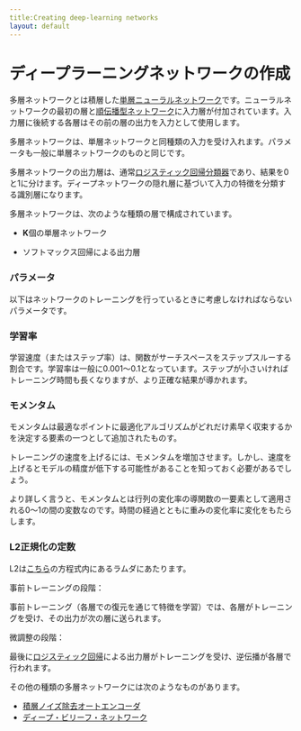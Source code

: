```yaml
---
title:Creating deep-learning networks
layout: default
---
```


# ディープラーニングネットワークの作成

多層ネットワークとは積層した[単層ニューラルネットワーク](../singlelayernetwork.html)です。ニューラルネットワークの最初の層と[順伝播型ネットワーク](../glossary.html#feedforward)に入力層が付加されています。入力層に後続する各層はその前の層の出力を入力として使用します。

多層ネットワークは、単層ネットワークと同種類の入力を受け入れます。パラメータも一般に単層ネットワークのものと同じです。

多層ネットワークの出力層は、通常[ロジスティック回帰分類器](http://en.wikipedia.org/wiki/Multinomial_logistic_regression)であり、結果を0と1に分けます。ディープネットワークの隠れ層に基づいて入力の特徴を分類する識別層になります。 

多層ネットワークは、次のような種類の層で構成されています。

* **K**個の単層ネットワーク 

* ソフトマックス回帰による出力層

### パラメータ

以下はネットワークのトレーニングを行っているときに考慮しなければならないパラメータです。

### 学習率 

学習速度（またはステップ率）は、関数がサーチスペースをステップスルーする割合です。学習率は一般に0.001～0.1となっています。ステップが小さいければトレーニング時間も長くなりますが、より正確な結果が導かれます。 

### モメンタム 

モメンタムは最適なポイントに最適化アルゴリズムがどれだけ素早く収束するかを決定する要素の一つとして追加されたものす。 

トレーニングの速度を上げるには、モメンタムを増加させます。しかし、速度を上げるとモデルの精度が低下する可能性があることを知っておく必要があるでしょう。 

より詳しく言うと、モメンタムとは行列の変化率の導関数の一要素として適用される0～1の間の変数なのです。時間の経過とともに重みの変化率に変化をもたらします。 

### L2正規化の定数 

L2は[こちら](http://ufldl.stanford.edu/wiki/index.php/Backpropagation_Algorithm)の方程式内にあるラムダにあたります。

事前トレーニングの段階：

事前トレーニング（各層での復元を通じて特徴を学習）では、各層がトレーニングを受け、その出力が次の層に送られます。

微調整の段階：

最後に[ロジスティック回帰](http://en.wikipedia.org/wiki/Multinomial_logistic_regression)による出力層がトレーニングを受け、逆伝播が各層で行われます。

その他の種類の多層ネットワークには次のようなものがあります。

* [積層ノイズ除去オートエンコーダ](../stackeddenoisingautoencoder.html)
* [ディープ・ビリーフ・ネットワーク](../deepbeliefnetwork.html)
